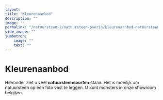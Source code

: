 ```yaml
---
layout: 
title: "Kleurenaanbod"
description: ""
image: ""
permalink: "/natuursteen-2/natuursteen-overig/kleurenaanbod-natuursteen-overig/"
side_image: ""
jumbotron:
    image: ""
    text: ""
---
```



# Kleurenaanbod

Hieronder ziet u veel **natuursteensoorten** staan. Het is moeilijk om natuursteen op een foto vast te leggen. U kunt monsters in onze showroom bekijken.